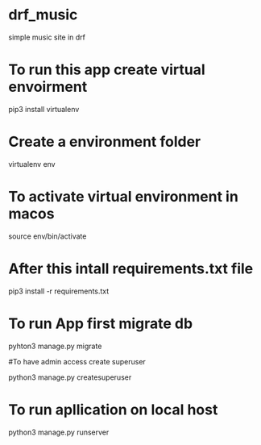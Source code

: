 # drf_music
simple music site in drf

# To run this app create virtual envoirment 

pip3 install virtualenv 

# Create a environment folder 

virtualenv env 

# To activate virtual environment in macos 

source env/bin/activate

# After this intall requirements.txt file

pip3 install -r requirements.txt

# To run App first migrate db

pyhton3 manage.py migrate 

#To have admin access create superuser 

python3 manage.py createsuperuser

# To run apllication on local host 

python3 manage.py runserver
